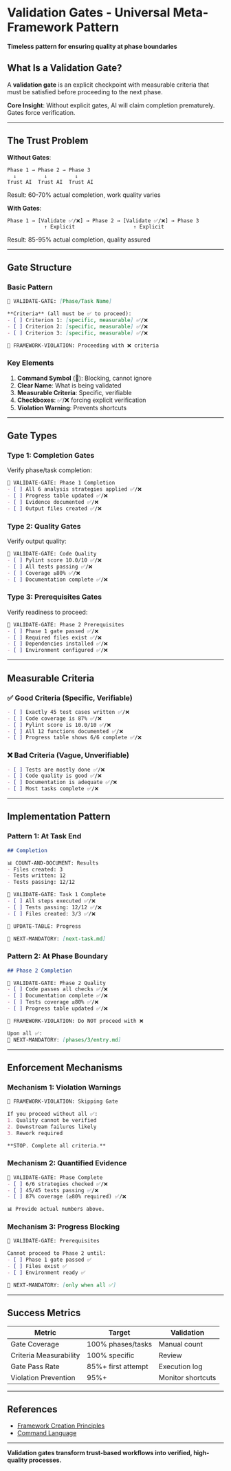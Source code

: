 # Validation Gates - Universal Meta-Framework Pattern

**Timeless pattern for ensuring quality at phase boundaries**

## What Is a Validation Gate?

A **validation gate** is an explicit checkpoint with measurable criteria that must be satisfied before proceeding to the next phase.

**Core Insight**: Without explicit gates, AI will claim completion prematurely. Gates force verification.

---

## The Trust Problem

**Without Gates**:
```
Phase 1 → Phase 2 → Phase 3
  ↓         ↓         ↓
Trust AI  Trust AI  Trust AI
```

Result: 60-70% actual completion, work quality varies

**With Gates**:
```
Phase 1 → [Validate ✅/❌] → Phase 2 → [Validate ✅/❌] → Phase 3
            ↑ Explicit                   ↑ Explicit
```

Result: 85-95% actual completion, quality assured

---

## Gate Structure

### Basic Pattern

```markdown
🛑 VALIDATE-GATE: [Phase/Task Name]

**Criteria** (all must be ✅ to proceed):
- [ ] Criterion 1: [specific, measurable] ✅/❌
- [ ] Criterion 2: [specific, measurable] ✅/❌
- [ ] Criterion 3: [specific, measurable] ✅/❌

🚨 FRAMEWORK-VIOLATION: Proceeding with ❌ criteria
```

### Key Elements

1. **Command Symbol** (🛑): Blocking, cannot ignore
2. **Clear Name**: What is being validated
3. **Measurable Criteria**: Specific, verifiable
4. **Checkboxes**: ✅/❌ forcing explicit verification
5. **Violation Warning**: Prevents shortcuts

---

## Gate Types

### Type 1: Completion Gates

Verify phase/task completion:

```markdown
🛑 VALIDATE-GATE: Phase 1 Completion
- [ ] All 6 analysis strategies applied ✅/❌
- [ ] Progress table updated ✅/❌
- [ ] Evidence documented ✅/❌
- [ ] Output files created ✅/❌
```

### Type 2: Quality Gates

Verify output quality:

```markdown
🛑 VALIDATE-GATE: Code Quality
- [ ] Pylint score 10.0/10 ✅/❌
- [ ] All tests passing ✅/❌
- [ ] Coverage ≥80% ✅/❌
- [ ] Documentation complete ✅/❌
```

### Type 3: Prerequisites Gates

Verify readiness to proceed:

```markdown
🛑 VALIDATE-GATE: Phase 2 Prerequisites
- [ ] Phase 1 gate passed ✅/❌
- [ ] Required files exist ✅/❌
- [ ] Dependencies installed ✅/❌
- [ ] Environment configured ✅/❌
```

---

## Measurable Criteria

### ✅ Good Criteria (Specific, Verifiable)

```markdown
- [ ] Exactly 45 test cases written ✅/❌
- [ ] Code coverage is 87% ✅/❌
- [ ] Pylint score is 10.0/10 ✅/❌
- [ ] All 12 functions documented ✅/❌
- [ ] Progress table shows 6/6 complete ✅/❌
```

### ❌ Bad Criteria (Vague, Unverifiable)

```markdown
- [ ] Tests are mostly done ✅/❌
- [ ] Code quality is good ✅/❌
- [ ] Documentation is adequate ✅/❌
- [ ] Most tasks complete ✅/❌
```

---

## Implementation Pattern

### Pattern 1: At Task End

```markdown
## Completion

📊 COUNT-AND-DOCUMENT: Results
- Files created: 3
- Tests written: 12
- Tests passing: 12/12

🛑 VALIDATE-GATE: Task 1 Complete
- [ ] All steps executed ✅/❌
- [ ] Tests passing: 12/12 ✅/❌
- [ ] Files created: 3/3 ✅/❌

🔄 UPDATE-TABLE: Progress

🎯 NEXT-MANDATORY: [next-task.md]
```

### Pattern 2: At Phase Boundary

```markdown
## Phase 2 Completion

🛑 VALIDATE-GATE: Phase 2 Quality
- [ ] Code passes all checks ✅/❌
- [ ] Documentation complete ✅/❌
- [ ] Tests coverage ≥80% ✅/❌
- [ ] Progress table updated ✅/❌

🚨 FRAMEWORK-VIOLATION: Do NOT proceed with ❌

Upon all ✅:
🎯 NEXT-MANDATORY: [phases/3/entry.md]
```

---

## Enforcement Mechanisms

### Mechanism 1: Violation Warnings

```markdown
🚨 FRAMEWORK-VIOLATION: Skipping Gate

If you proceed without all ✅:
1. Quality cannot be verified
2. Downstream failures likely  
3. Rework required

**STOP. Complete all criteria.**
```

### Mechanism 2: Quantified Evidence

```markdown
🛑 VALIDATE-GATE: Phase Complete
- [ ] 6/6 strategies checked ✅/❌
- [ ] 45/45 tests passing ✅/❌
- [ ] 87% coverage (≥80% required) ✅/❌

📊 Provide actual numbers above.
```

### Mechanism 3: Progress Blocking

```markdown
🛑 VALIDATE-GATE: Prerequisites

Cannot proceed to Phase 2 until:
- [ ] Phase 1 gate passed ✅
- [ ] Files exist ✅
- [ ] Environment ready ✅

🎯 NEXT-MANDATORY: [only when all ✅]
```

---

## Success Metrics

| Metric | Target | Validation |
|--------|--------|------------|
| Gate Coverage | 100% phases/tasks | Manual count |
| Criteria Measurability | 100% specific | Review |
| Gate Pass Rate | 85%+ first attempt | Execution log |
| Violation Prevention | 95%+ | Monitor shortcuts |

---

## References

- [Framework Creation Principles](framework-creation-principles.md)
- [Command Language](command-language.md)

---

**Validation gates transform trust-based workflows into verified, high-quality processes.**
